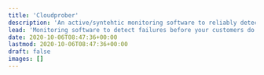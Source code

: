 ```yaml
---
title: 'Cloudprober'
description: 'An active/syntehtic monitoring software to reliably detect outages before your customers do.'
lead: 'Monitoring software to detect failures before your customers do.'
date: 2020-10-06T08:47:36+00:00
lastmod: 2020-10-06T08:47:36+00:00
draft: false
images: []
---
```

